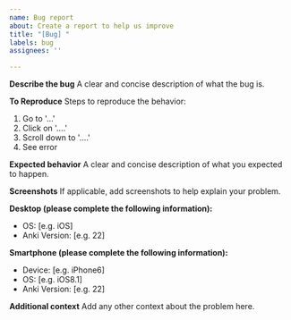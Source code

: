 ```yaml
---
name: Bug report
about: Create a report to help us improve
title: "[Bug] "
labels: bug
assignees: ''

---
```


<!-- I maintain this project in my limited spare time. If you would like your bug report to be prioritized, please consider sponsoring me here: https://afdian.com/a/leoly -->

**Describe the bug**
A clear and concise description of what the bug is.

**To Reproduce**
Steps to reproduce the behavior:
1. Go to '...'
2. Click on '....'
3. Scroll down to '....'
4. See error

**Expected behavior**
A clear and concise description of what you expected to happen.

**Screenshots**
If applicable, add screenshots to help explain your problem.

**Desktop (please complete the following information):**
 - OS: [e.g. iOS]
 - Anki Version: [e.g. 22]

**Smartphone (please complete the following information):**
 - Device: [e.g. iPhone6]
 - OS: [e.g. iOS8.1]
 - Anki Version: [e.g. 22]

**Additional context**
Add any other context about the problem here.
